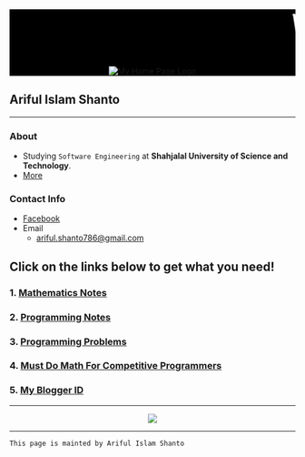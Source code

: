 <div style = "font-family : courier new; font-size : 36; height : 100px; background : black;">
	<marquee>
		<font size = "24" color = "white"> 
			Welcome  To <mark>Ariful Islam Shanto</mark>'s Web Page Repository
		</font>
	</marquee>
</div>

<div align = "center" style = "background : black; align : center;">
	<image src = "https://shanto-swe029.github.io/MyGithubPhotos/homepagelogo.png" alt = "My Home Page Logo">
</div>

## Ariful Islam Shanto

***

### About

- Studying `Software Engineering` at **Shahjalal University of Science and Technology**.
- [More](https://shanto-swe029.github.io/about)

### Contact Info
- [Facebook](https://facebook.com/shanto3585)
- Email
	- ariful.shanto786@gmail.com

## Click on the links below to get what you need!

### 1. [Mathematics Notes](https://shanto-swe029.github.io/mathematicsnotes)
### 2. [Programming Notes](https://shanto-swe029.github.io/programmingnotes)
### 3. [Programming Problems](https://shanto-swe029.github.io/programmingproblems)
### 4. [Must Do Math For Competitive Programmers](https://shanto-swe029.github.io/must-do-math-cp/home)
### 5. [My Blogger ID](https://programmingnotesofshanto.blogspot.com/)

***
<p align='center'>
	<img align='center' src = "https://shanto-swe029.github.io/shanto.jpg">
</p>

***

`This page is mainted by Ariful Islam Shanto`

